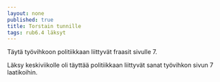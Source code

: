 ```yaml
---
layout: none
published: true
title: Torstain tunnille
tags: rub6.4 läksyt
---
```

Täytä työvihkoon politiikkaan liittyvät fraasit sivulle 7.

Läksy keskiviikolle oli täyttää politiikkaan liittyvät sanat työvihkon sivun 7 laatikoihin.
